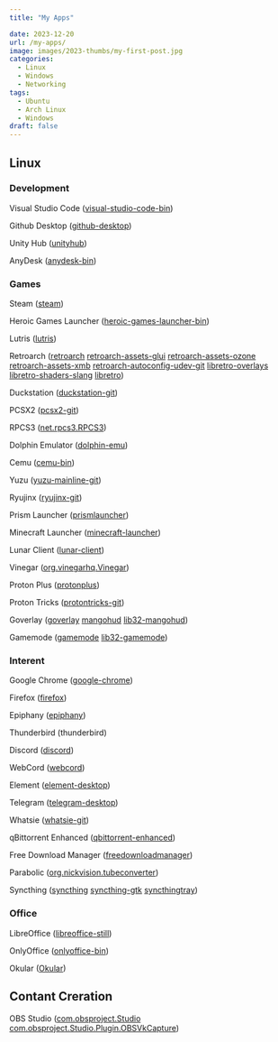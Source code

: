 ```yaml
---
title: "My Apps"

date: 2023-12-20
url: /my-apps/
image: images/2023-thumbs/my-first-post.jpg
categories:
  - Linux
  - Windows
  - Networking
tags:
  - Ubuntu
  - Arch Linux
  - Windows
draft: false
---
```

## Linux
### Development
Visual Studio Code ([visual-studio-code-bin](https://aur.archlinux.org/packages/visual-studio-code-bin))

Github Desktop ([github-desktop](https://aur.archlinux.org/packages/github-desktop))

Unity Hub ([unityhub](https://aur.archlinux.org/packages/unityhub))

AnyDesk ([anydesk-bin](https://aur.archlinux.org/packages/anydesk-bin))

### Games

Steam ([steam](https://archlinux.org/packages/multilib/x86_64/steam))

Heroic Games Launcher ([heroic-games-launcher-bin](https://aur.archlinux.org/packages/heroic-games-launcher-bin))

Lutris ([lutris](https://archlinux.org/packages/extra/any/lutris))

Retroarch ([retroarch](https://archlinux.org/packages/extra/x86_64/retroarch) [retroarch-assets-glui](https://archlinux.org/packages/extra/any/retroarch-assets-glui) [retroarch-assets-ozone](https://archlinux.org/packages/extra/any/retroarch-assets-ozone) [retroarch-assets-xmb](https://archlinux.org/packages/extra/any/retroarch-assets-xmb) [retroarch-autoconfig-udev-git](https://aur.archlinux.org/packages/retroarch-autoconfig-udev-git) [libretro-overlays](https://archlinux.org/packages/extra/any/libretro-overlays) [libretro-shaders-slang](https://archlinux.org/packages/extra/any/libretro-shaders-slang) [libretro](https://archlinux.org/groups/x86_64/libretro))

Duckstation ([duckstation-git](https://aur.archlinux.org/packages/duckstation-git))

PCSX2 ([pcsx2-git](https://aur.archlinux.org/packages/pcsx2-git))

RPCS3 ([net.rpcs3.RPCS3](https://flathub.org/apps/net.rpcs3.RPCS3))

Dolphin Emulator ([dolphin-emu](https://archlinux.org/packages/extra/x86_64/dolphin-emu))

Cemu ([cemu-bin](https://aur.archlinux.org/packages/cemu-bin))

Yuzu ([yuzu-mainline-git](https://aur.archlinux.org/packages/yuzu-mainline-git))

Ryujinx ([ryujinx-git](https://aur.archlinux.org/packages/ryujinx-git))

Prism Launcher ([prismlauncher](https://aur.archlinux.org/packages/prismlauncher))

Minecraft Launcher ([minecraft-launcher](https://aur.archlinux.org/packages/minecraft-launcher))

Lunar Client ([lunar-client](https://aur.archlinux.org/packages/lunar-client))

Vinegar ([org.vinegarhq.Vinegar](https://flathub.org/apps/org.vinegarhq.Vinegar))

Proton Plus ([protonplus](https://aur.archlinux.org/packages/protonplus))

Proton Tricks ([protontricks-git](https://aur.archlinux.org/packages/protontricks-git))

Goverlay ([goverlay](https://archlinux.org/packages/extra/x86_64/goverlay) [mangohud](https://archlinux.org/packages/extra/x86_64/mangohud) [lib32-mangohud](https://archlinux.org/packages/multilib/x86_64/lib32-mangohud))

Gamemode ([gamemode](https://archlinux.org/packages/extra/x86_64/gamemode) [lib32-gamemode](https://archlinux.org/packages/multilib/x86_64/lib32-gamemode))

### Interent

Google Chrome ([google-chrome](https://aur.archlinux.org/packages/google-chrome))

Firefox ([firefox](https://archlinux.org/packages/extra/x86_64/firefox))

Epiphany ([epiphany](https://archlinux.org/packages/extra/x86_64/epiphany))

Thunderbird (thunderbird[](https://archlinux.org/packages/extra/x86_64/thunderbird))

Discord ([discord](https://archlinux.org/packages/extra/x86_64/discord))

WebCord ([webcord](https://aur.archlinux.org/packages/webcord))

Element ([element-desktop](https://archlinux.org/packages/extra/x86_64/element-desktop))

Telegram ([telegram-desktop](https://archlinux.org/packages/extra/x86_64/telegram-desktop))

Whatsie ([whatsie-git](https://aur.archlinux.org/packages/whatsie-git))

qBittorrent Enhanced ([qbittorrent-enhanced](https://aur.archlinux.org/packages/qbittorrent-enhanced))

Free Download Manager ([freedownloadmanager](https://aur.archlinux.org/packages/freedownloadmanager))

Parabolic ([org.nickvision.tubeconverter](https://flathub.org/apps/org.nickvision.tubeconverter))

Syncthing ([syncthing](https://archlinux.org/packages/extra/x86_64/syncthing) [syncthing-gtk](https://aur.archlinux.org/packages/syncthing-gtk) [syncthingtray](https://aur.archlinux.org/packages/syncthingtray))


### Office

LibreOffice ([libreoffice-still]())

OnlyOffice ([onlyoffice-bin]())

Okular ([Okular]())

## Contant Creration

OBS Studio ([com.obsproject.Studio]() [com.obsproject.Studio.Plugin.OBSVkCapture]())
